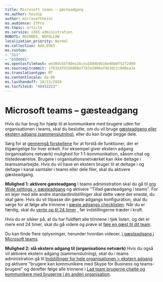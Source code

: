```yaml
---
title: Microsoft teams – gæsteadgang
ms.author: heidip
author: microsoftheidi
ms.audience: ITPro
ms.topic: article
ms.service: o365-administration
ROBOTS: NOINDEX, NOFOLLOW
localization_priority: Normal
ms.collection: Adm_O365
ms.custom:
- "311"
- "6500001"
ms.openlocfilehash: ee38dcb5f40ea16cea1b84b9b16e86b0f52f2d89
ms.sourcegitcommit: 1fb324fd156008e77b7e2008af4b3dc1c0d0ea3e
ms.translationtype: MT
ms.contentlocale: da-DK
ms.lasthandoff: 10/13/2020
ms.locfileid: "48452222"
---
```

# <a name="microsoft-teams---guest-access"></a>Microsoft teams – gæsteadgang

Hvis du har brug for hjælp til at kommunikere med brugere uden for organisationen i teams, skal du beslutte, om du vil bruge [gæsteadgang eller ekstern adgang (sammenslutning)](https://docs.microsoft.com/microsoftteams/manage-external-access#external-access-vs-guest-access), eller du kan bruge begge dele.

Sørg for at [gennemgå forskellene](https://docs.microsoft.com/microsoftteams/manage-external-access#external-access-vs-guest-access) for at forstå de funktioner, der er tilgængelige for hver enkelt.  For eksempel giver ekstern adgang (organisations netværk) mulighed for 1:1-kommunikation, såsom chat og tilstedeværelse.  Brugere i organisationsnetværket kan ikke deltage i teamsamarbejde.  Hvis du vil have en ekstern bruger til at deltage i og deltage i kanal samtaler i teams eller dele filer, skal du aktivere gæsteadgang.

**Mulighed 1: aktivere gæsteadgang** I teams administration skal du gå til [org Wide settings > gæsteadgang](https://admin.teams.microsoft.com/company-wide-settings/guest-configuration) og aktivere "Tillad gæsteadgang i teams".  For en lejer med alle andre standardindstillinger skal dette være det eneste, du skal gøre.  Hvis du vil tilpasse din gæste adgangs konfiguration, skal du sørge for at følge alle trinnene i [gæste adgangs checklisten](https://docs.microsoft.com/microsoftteams/guest-access-checklist). Når du er færdig, skal du [vente op til 24 timer](https://docs.microsoft.com/microsoftteams/manage-guests#guest-access-latencies) , før indstillingerne træder i kraft.

Hvis du er sikker på, at du har fuldført alle trinnene i tjek listen, og det er mere end 24 timer, skal du gå videre og prøve at [føje en gæst til dit team](https://support.office.com/article/add-guests-to-a-team-in-teams-fccb4fa6-f864-4508-bdde-256e7384a14f#ID0EAABAAA=Desktop).

Du kan finde flere oplysninger, herunder hvordan videoer, [i gæsteadgang i Microsoft teams](https://docs.microsoft.com/microsoftteams/guest-access).

**Mulighed 2: slå ekstern adgang til (organisations netværk)** Hvis du også vil aktivere ekstern adgang (sammenslutning), skal du i teams administration gå til [Indstillinger for hele organisationen > ekstern adgang](https://admin.teams.microsoft.com/company-wide-settings/external-communications) og aktivere "brugere kan kommunikere med Skype for Business og teams-brugere" og derefter følge alle trinnene i [Lad team brugerne chatte og kommunikere med brugerne i en anden organisation](https://docs.microsoft.com/microsoftteams/manage-external-access#let-your-teams-users-chat-and-communicate-with-users-in-another-organization).
